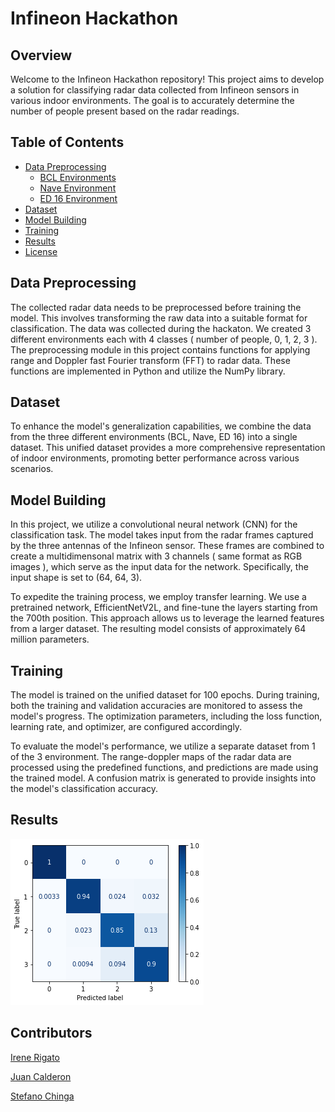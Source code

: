 # Infineon Hackathon

## Overview

Welcome to the Infineon Hackathon repository! This project aims to develop a solution for classifying radar data collected from Infineon sensors in various indoor environments. The goal is to accurately determine the number of people present based on the radar readings.

## Table of Contents

- [Data Preprocessing](#data-preprocessing)
  - [BCL Environments](#bcl-environments)
  - [Nave Environment](#nave-environment)
  - [ED 16 Environment](#ed-16-environment)
- [Dataset](#dataset)
- [Model Building](#model-building)
- [Training](#training)
- [Results](Results)
- [License](#license)


## Data Preprocessing

The collected radar data needs to be preprocessed before training the model. This involves transforming the raw data into a suitable format for classification. The data was collected during the hackaton. We created 3 different environments each with 4 classes ( number of people, 0, 1, 2, 3 ).
The preprocessing module in this project contains functions for applying range and Doppler fast Fourier transform (FFT) to radar data. These functions are implemented in Python and utilize the NumPy library.

## Dataset

To enhance the model's generalization capabilities, we combine the data from the three different environments (BCL, Nave, ED 16) into a single dataset. This unified dataset provides a more comprehensive representation of indoor environments, promoting better performance across various scenarios.

## Model Building

In this project, we utilize a convolutional neural network (CNN) for the classification task. The model takes input from the radar frames captured by the three antennas of the Infineon sensor. These frames are combined to create a multidimensonal matrix with 3 channels ( same format as RGB images ), which serve as the input data for the network. Specifically, the input shape is set to (64, 64, 3).

To expedite the training process, we employ transfer learning. We use a pretrained network, EfficientNetV2L, and fine-tune the layers starting from the 700th position. This approach allows us to leverage the learned features from a larger dataset. The resulting model consists of approximately 64 million parameters.

## Training

The model is trained on the unified dataset for 100 epochs. During training, both the training and validation accuracies are monitored to assess the model's progress. The optimization parameters, including the loss function, learning rate, and optimizer, are configured accordingly.

To evaluate the model's performance, we utilize a separate dataset from 1 of the 3 environment. The range-doppler maps of the radar data are processed using the predefined functions, and predictions are made using the trained model. A confusion matrix is generated to provide insights into the model's classification accuracy.

## Results

![Image Alt Text](dati_infineon.png)

## Contributors 

[Irene Rigato](https://github.com/bioshot-dotcom)

[Juan Calderon](https://github.com/calde97)

[Stefano Chinga](https://github.com/robertsteven97)

